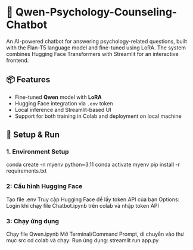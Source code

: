 # 🧠 Qwen-Psychology-Counseling-Chatbot

An AI-powered chatbot for answering psychology-related questions, built with the Flan-T5 language model and fine-tuned using LoRA. The system combines Hugging Face Transformers with Streamlit for an interactive frontend.

## 📦 Features

- Fine-tuned **Qwen** model with **LoRA**
- Hugging Face integration via `.env` token
- Local inference and Streamlit-based UI
- Support for both training in Colab and deployment on local machine

## 🚀 Setup & Run

### 1. Environment Setup
conda create -n myenv python=3.11
conda activate myenv
pip install -r requirements.txt
### 2: Cấu hình Hugging Face
Tạo file .env
Truy cập Hugging Face để lấy token API của bạn Options: Login khi chạy file Chatbot.ipynb trên colab và nhập token API
### 3: Chạy ứng dụng
Chạy file Qwen.ipynb Mở Terminal/Command Prompt, di chuyển vào thư mục src cd colab và chạy:
Run ứng dụng:
streamlit run app.py
